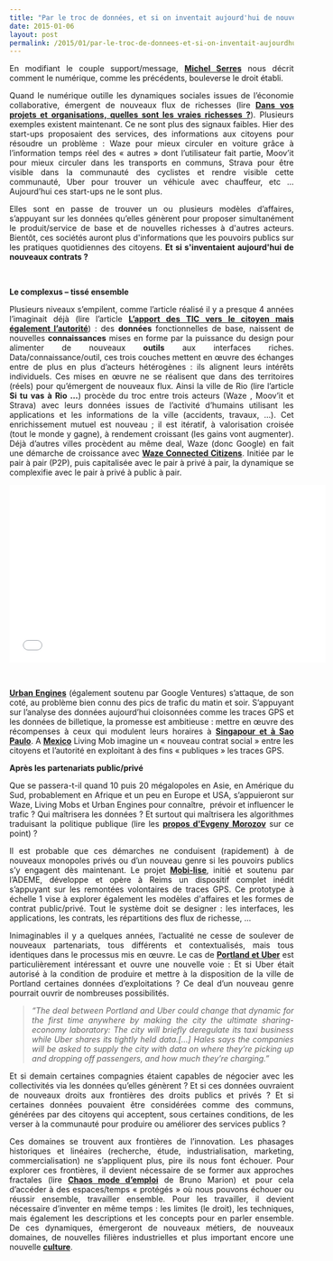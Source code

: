 ```yaml
---
title: "Par le troc de données, et si on inventait aujourd'hui de nouveaux contrats ?"
date: 2015-01-06
layout: post
permalink: /2015/01/par-le-troc-de-donnees-et-si-on-inventait-aujourdhui-de-nouveaux-contrats.html
---
```


<p style="text-align: justify;">En modifiant le couple support/message, <a href="http://www.academie-francaise.fr/actualites/communication-de-m-michel-serres" target="_blank"><strong>Michel Serres</strong></a> nous décrit comment le numérique, comme les précédents, bouleverse le droit établi.</p> <p style="text-align: justify;">Quand le numérique outille les dynamiques sociales issues de l’économie collaborative, émergent de nouveaux flux de richesses (lire <a href="/2013/05/quelles-sont-vos-vraies-richesses-.html" target="_blank"><strong>Dans vos projets et organisations, quelles sont les vraies richesses ?</strong></a>). Plusieurs exemples existent maintenant. Ce ne sont plus des signaux faibles. Hier des start-ups proposaient des services, des informations aux citoyens pour résoudre un problème : Waze pour mieux circuler en voiture grâce à l’information temps réel des « autres » dont l’utilisateur fait partie, Moov’it pour mieux circuler dans les transports en communs, Strava pour être visible dans la communauté des cyclistes et rendre visible cette communauté, Uber pour trouver un véhicule avec chauffeur, etc … Aujourd’hui ces start-ups ne le sont plus.</p> <p style="text-align: justify;">Elles sont en passe de trouver un ou plusieurs modèles d’affaires, s’appuyant sur les données qu’elles génèrent pour proposer simultanément le produit/service de base et de nouvelles richesses à d'autres acteurs. Bientôt, ces sociétés auront plus d'informations que les pouvoirs publics sur les pratiques quotidiennes des citoyens. <strong>Et si s'inventaient aujourd'hui de nouveaux contrats ?</strong></p> <p style="text-align: justify;"> </p>   <!--more-->  <p style="text-align: justify;"><strong>Le complexus – tissé ensemble</strong></p> <p style="text-align: justify;">Plusieurs niveaux s’empilent, comme l’article réalisé il y a presque 4 années l’imaginait déjà (lire l’article <a href="/2011/03/lapport-des-tic-dans-les-transports-vers-le-citoyen-mais-egalement-vers-lautorite.html"><strong>L’apport des TIC vers le citoyen mais également l’autorité</strong></a>) : des <strong>données</strong> fonctionnelles de base, naissent de nouvelles <strong>connaissances</strong> mises en forme par la puissance du design pour alimenter de nouveaux <strong>outils</strong> aux interfaces riches. Data/connaissance/outil, ces trois couches mettent en œuvre des échanges entre de plus en plus d’acteurs hétérogènes : ils alignent leurs intérêts individuels. Ces mises en œuvre ne se réalisent que dans des territoires (réels) pour qu’émergent de nouveaux flux. Ainsi la ville de Rio (lire l’article <strong>Si tu vas à Rio …</strong>) procède du troc entre trois acteurs (Waze , Moov’it et Strava) avec leurs données issues de l’activité d’humains utilisant les applications et les informations de la ville (accidents, travaux, …). Cet enrichissement mutuel est nouveau ; il est itératif, à valorisation croisée (tout le monde y gagne), à rendement croissant (les gains vont augmenter). Déjà d’autres villes procèdent au même deal, Waze (donc Google) en fait une démarche de croissance avec <a href="http://blog-fr.waze.com/2014/10/le-programme-waze-connected-citizen-est.html" target="_blank"><strong>Waze Connected Citizens</strong></a>. Initiée par le pair à pair (P2P), puis capitalisée avec le pair à privé à pair, la dynamique se complexifie avec le pair à privé à public à pair.</p> <p><iframe allowfullscreen="" frameborder="0" height="315" src="//www.youtube.com/embed/0eLvjdv9Sv8" width="560"></iframe></p> <p style="text-align: justify;"> </p> <p style="text-align: justify;"><a href="https://urbanengines.com/news/" target="_blank"><strong>Urban Engines</strong></a> (également soutenu par Google Ventures) s’attaque, de son coté, au problème bien connu des pics de trafic du matin et soir. S’appuyant sur l’analyse des données aujourd’hui cloisonnées comme les traces GPS et les données de billetique, la promesse est ambitieuse : mettre en œuvre des récompenses à ceux qui modulent leurs horaires à <a href="http://www.theguardian.com/business/2014/dec/07/gps-smart-card-open-data-used-reduce-transport-congestion" target="_blank"><strong>Singapour et à Sao Paulo</strong></a>. A <a href="http://www.fastcoexist.com/3039501/change-generation/can-you-stop-traffic-by-making-every-citizen-responsible-for-a-smooth-comm" target="_blank"><strong>Mexico</strong></a> Living Mob imagine un « nouveau contrat social » entre les citoyens et l’autorité en exploitant à des fins « publiques » les traces GPS.</p> <p style="text-align: justify;"><strong>Après les partenariats public/privé</strong></p> <p style="text-align: justify;">Que se passera-t-il quand 10 puis 20 mégalopoles en Asie, en Amérique du Sud, probablement en Afrique et un peu en Europe et USA, s’appuieront sur Waze, Living Mobs et Urban Engines pour connaître,  prévoir et influencer le trafic ? Qui maîtrisera les données ? Et surtout qui maîtrisera les algorithmes traduisant la politique publique (lire les <a href="http://www.letemps.ch/Page/Uuid/1a751f0a-92a1-11e4-9ac8-723e124a5af7/Quelques_societes_de_la_Silicon_Valley_peuvent_nous_imposer_une_fa%C3%A7on_de_vivre" target="_blank"><strong>propos d'Evgeny Morozov</strong></a> sur ce point) ?</p> <p style="text-align: justify;">Il est probable que ces démarches ne conduisent (rapidement) à de nouveaux monopoles privés ou d’un nouveau genre si les pouvoirs publics s’y engagent dès maintenant. Le projet <a href="http://www.groupechronos.org/les-activites-de-chronos/innovation-multipartenariale-et-recherche-action/mobi-lise-ameliorer-les-mobilites-par-les-contributions-communautaires" target="_blank"><strong>Mobi-lise</strong></a>, initié et soutenu par l’ADEME, développe et opère à Reims un dispositif complet inédit s’appuyant sur les remontées volontaires de traces GPS. Ce prototype à échelle 1 vise à explorer également les modèles d'affaires et les formes de contrat public/privé. Tout le système doit se designer : les interfaces, les applications, les contrats, les répartitions des flux de richesse, ...</p> <p style="text-align: justify;">Inimaginables il y a quelques années, l’actualité ne cesse de soulever de nouveaux partenariats, tous différents et contextualisés, mais tous identiques dans le processus mis en œuvre. Le cas de <a href="http://www.wweek.com/portland/article-23752-drive.html" target="_blank"><strong>Portland et Uber</strong></a> est particulièrement intéressant et ouvre une nouvelle voie : Et si Uber était autorisé à la condition de produire et mettre à la disposition de la ville de Portland certaines données d’exploitations ? Ce deal d’un nouveau genre pourrait ouvrir de nombreuses possibilités.</p> <blockquote> <p style="text-align: justify;"><em>“The deal between Portland and Uber could change that dynamic for the first time anywhere by making the city the ultimate sharing-economy laboratory: The city will briefly deregulate its taxi business while Uber shares its tightly held data.[…] Hales says the companies will be asked to supply the city with data on where they’re picking up and dropping off passengers, and how much they’re charging.”</em></p> </blockquote> <p style="text-align: justify;">Et si demain certaines compagnies étaient capables de négocier avec les collectivités via les données qu’elles génèrent ? Et si ces données ouvraient de nouveaux droits aux frontières des droits publics et privés ? Et si certaines données pouvaient être considérées comme des communs, générées par des citoyens qui acceptent, sous certaines conditions, de les verser à la communauté pour produire ou améliorer des services publics ?</p> <p style="text-align: justify;">Ces domaines se trouvent aux frontières de l’innovation. Les phasages historiques et linéaires (recherche, étude, industrialisation, marketing, commercialisation) ne s’appliquent plus, pire ils nous font échouer. Pour explorer ces frontières, il devient nécessaire de se former aux approches fractales (lire <a href="http://brunomarion.com/fr/chaos-mode-demploi-le-nouveau-livre/" target="_blank"><strong>Chaos mode d’emploi</strong></a> de Bruno Marion) et pour cela d’accéder à des espaces/temps « protégés » où nous pouvons échouer ou réussir ensemble, travailler ensemble. Pour les travailler, il devient nécessaire d’inventer en même temps : les limites (le droit), les techniques, mais également les descriptions et les concepts pour en parler ensemble. De ces dynamiques, émergeront de nouveaux métiers, de nouveaux domaines, de nouvelles filières industrielles et plus important encore une nouvelle <a href="/2012/12/pour-une-approche-culturelle-des-mobilites-numeriques.html" target="_blank"><strong>culture</strong></a>.</p>